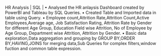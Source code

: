 HR Analysis | SQL | 
•	Analysed the HR anlaysis Dashboard created by PowerBI and Tableau by SQL Queries.
•	Created Table and  Imported data in table using Query.
•	Employee count,Attrition Rate,Attrition Count,Active Employees,Average age, Job Satisfaction Rating, Attrition Rate by Gender for different Age Group, Education Field wise Attrition, No of Employee by Age Group, Department wise Attrition, Attrition by Gender.
•	Basic data exploration,Data aggregation and grouping by GROUP BY,ORDER BY,HAVING,JOINS for merging data,Sub Queries for complex filters,window fuction and common table expression.
